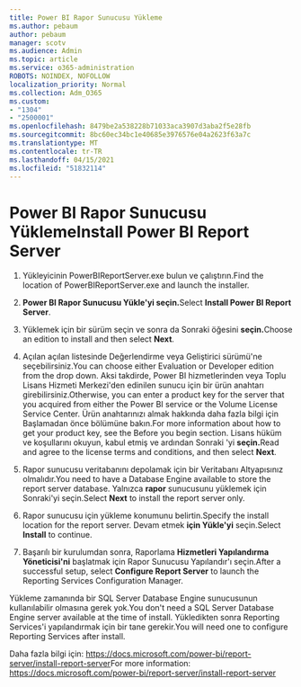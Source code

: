```yaml
---
title: Power BI Rapor Sunucusu Yükleme
ms.author: pebaum
author: pebaum
manager: scotv
ms.audience: Admin
ms.topic: article
ms.service: o365-administration
ROBOTS: NOINDEX, NOFOLLOW
localization_priority: Normal
ms.collection: Adm_O365
ms.custom:
- "1304"
- "2500001"
ms.openlocfilehash: 8479be2a538228b71033aca3907d3aba2f5e28fb
ms.sourcegitcommit: 8bc60ec34bc1e40685e3976576e04a2623f63a7c
ms.translationtype: MT
ms.contentlocale: tr-TR
ms.lasthandoff: 04/15/2021
ms.locfileid: "51832114"
---
```

# <a name="install-power-bi-report-server"></a><span data-ttu-id="7a96c-102">Power BI Rapor Sunucusu Yükleme</span><span class="sxs-lookup"><span data-stu-id="7a96c-102">Install Power BI Report Server</span></span>

1. <span data-ttu-id="7a96c-103">Yükleyicinin PowerBIReportServer.exe bulun ve çalıştırın.</span><span class="sxs-lookup"><span data-stu-id="7a96c-103">Find the location of PowerBIReportServer.exe and launch the installer.</span></span>

2. <span data-ttu-id="7a96c-104">**Power BI Rapor Sunucusu Yükle'yi seçin.**</span><span class="sxs-lookup"><span data-stu-id="7a96c-104">Select **Install Power BI Report Server**.</span></span>

3. <span data-ttu-id="7a96c-105">Yüklemek için bir sürüm seçin ve sonra da Sonraki öğesini **seçin.**</span><span class="sxs-lookup"><span data-stu-id="7a96c-105">Choose an edition to install and then select **Next**.</span></span>

4. <span data-ttu-id="7a96c-106">Açılan açılan listesinde Değerlendirme veya Geliştirici sürümü'ne seçebilirsiniz.</span><span class="sxs-lookup"><span data-stu-id="7a96c-106">You can choose either Evaluation or Developer edition from the drop down.</span></span>  <span data-ttu-id="7a96c-107">Aksi takdirde, Power BI hizmetlerinden veya Toplu Lisans Hizmeti Merkezi'den edinilen sunucu için bir ürün anahtarı girebilirsiniz.</span><span class="sxs-lookup"><span data-stu-id="7a96c-107">Otherwise, you can enter a product key for the server that you acquired from either the Power BI service or the Volume License Service Center.</span></span> <span data-ttu-id="7a96c-108">Ürün anahtarınızı almak hakkında daha fazla bilgi için Başlamadan önce bölümüne bakın.</span><span class="sxs-lookup"><span data-stu-id="7a96c-108">For more information about how to get your product key, see the Before you begin section.</span></span> <span data-ttu-id="7a96c-109">Lisans hüküm ve koşullarını okuyun, kabul etmiş ve ardından Sonraki 'yi **seçin.**</span><span class="sxs-lookup"><span data-stu-id="7a96c-109">Read and agree to the license terms and conditions, and then select **Next**.</span></span>

5. <span data-ttu-id="7a96c-110">Rapor sunucusu veritabanını depolamak için bir Veritabanı Altyapısınız olmalıdır.</span><span class="sxs-lookup"><span data-stu-id="7a96c-110">You need to have a Database Engine available to store the report server database.</span></span> <span data-ttu-id="7a96c-111">Yalnızca **rapor** sunucusunu yüklemek için Sonraki'yi seçin.</span><span class="sxs-lookup"><span data-stu-id="7a96c-111">Select **Next** to install the report server only.</span></span>

6. <span data-ttu-id="7a96c-112">Rapor sunucusu için yükleme konumunu belirtin.</span><span class="sxs-lookup"><span data-stu-id="7a96c-112">Specify the install location for the report server.</span></span> <span data-ttu-id="7a96c-113">Devam etmek **için Yükle'yi** seçin.</span><span class="sxs-lookup"><span data-stu-id="7a96c-113">Select **Install** to continue.</span></span>

7. <span data-ttu-id="7a96c-114">Başarılı bir kurulumdan sonra, Raporlama **Hizmetleri Yapılandırma Yöneticisi'ni** başlatmak için Rapor Sunucusu Yapılandır'ı seçin.</span><span class="sxs-lookup"><span data-stu-id="7a96c-114">After a successful setup, select **Configure Report Server** to launch the Reporting Services Configuration Manager.</span></span>

<span data-ttu-id="7a96c-115">Yükleme zamanında bir SQL Server Database Engine sunucusunun kullanılabilir olmasına gerek yok.</span><span class="sxs-lookup"><span data-stu-id="7a96c-115">You don't need a SQL Server Database Engine server available at the time of install.</span></span> <span data-ttu-id="7a96c-116">Yükledikten sonra Reporting Services'i yapılandırmak için bir tane gerekir.</span><span class="sxs-lookup"><span data-stu-id="7a96c-116">You will need one to configure Reporting Services after install.</span></span>

<span data-ttu-id="7a96c-117">Daha fazla bilgi için: https://docs.microsoft.com/power-bi/report-server/install-report-server</span><span class="sxs-lookup"><span data-stu-id="7a96c-117">For more information: https://docs.microsoft.com/power-bi/report-server/install-report-server</span></span>
